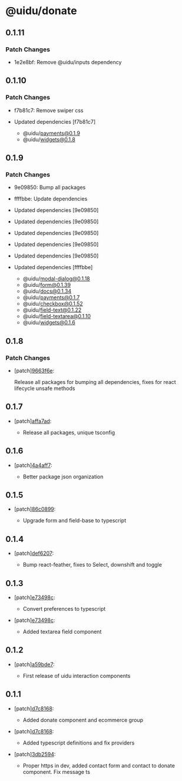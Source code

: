 # @uidu/donate

## 0.1.11

### Patch Changes

- 1e2e8bf: Remove @uidu/inputs dependency

## 0.1.10

### Patch Changes

- f7b81c7: Remove swiper css

- Updated dependencies [f7b81c7]
  - @uidu/payments@0.1.9
  - @uidu/widgets@0.1.8

## 0.1.9

### Patch Changes

- 9e09850: Bump all packages
- ffffbbe: Update dependencies

- Updated dependencies [9e09850]
- Updated dependencies [9e09850]
- Updated dependencies [9e09850]
- Updated dependencies [9e09850]
- Updated dependencies [9e09850]
- Updated dependencies [ffffbbe]
  - @uidu/modal-dialog@0.1.18
  - @uidu/form@0.1.39
  - @uidu/docs@0.1.34
  - @uidu/payments@0.1.7
  - @uidu/checkbox@0.1.52
  - @uidu/field-text@0.1.22
  - @uidu/field-textarea@0.1.10
  - @uidu/widgets@0.1.6

## 0.1.8

### Patch Changes

- [patch][9663f6e](https://github.org/uidu-org/guidu/commits/9663f6e):

  Release all packages for bumping all dependencies, fixes for react lifecycle unsafe methods

## 0.1.7

- [patch][affa7ad](https://github.org/uidu-org/guidu/commits/affa7ad):

  - Release all packages, unique tsconfig

## 0.1.6

- [patch][4a4aff7](https://github.org/uidu-org/guidu/commits/4a4aff7):

  - Better package json organization

## 0.1.5

- [patch][86c0899](https://github.org/uidu-org/guidu/commits/86c0899):

  - Upgrade form and field-base to typescript

## 0.1.4

- [patch][def6207](https://github.org/uidu-org/guidu/commits/def6207):

  - Bump react-feather, fixes to Select, downshift and toggle

## 0.1.3

- [patch][e73498c](https://github.org/uidu-org/guidu/commits/e73498c):

  - Convert preferences to typescript

- [patch][e73498c](https://github.org/uidu-org/guidu/commits/e73498c):

  - Added textarea field component

## 0.1.2

- [patch][a59bde7](https://github.org/uidu-org/guidu/commits/a59bde7):

  - First release of uidu interaction components

## 0.1.1

- [patch][d7c8168](https://github.org/uidu-org/guidu/commits/d7c8168):

  - Added donate component and ecommerce group

- [patch][d7c8168](https://github.org/uidu-org/guidu/commits/d7c8168):

  - Added typescript definitions and fix providers

- [patch][3db2594](https://github.org/uidu-org/guidu/commits/3db2594):

  - Proper https in dev, added contact form and contact to donate component. Fix message ts
